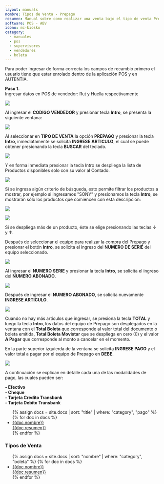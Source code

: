 ```yaml
---
layout: manuals
nombre: Tipos de Venta - Prepago
resumen: Manual sobre como realizar una venta bajo el tipo de venta Prepago.
software: POS - ABV
icono: mc-kiosko
category:
  - manuales
  - pos
  - supervisores
  - vendedores
  - boleta
---
```

Para poder ingresar de forma correcta los campos de recambio primero el usuario tiene que estar enrolado dentro de la aplicación POS y en AUTENTIA.

**Paso 1.**<br>
Ingresar datos en POS de vendedor: Rut y Huella respectivamente

<p class="centrado"><img src="{{site.baseurl}}/docs/pos/img/recambio/1.png"></p>

Al ingresar el **CODIGO VENDEDOR** y presionar tecla **Intro**, se presenta la siguiente ventana:

<p class="centrado"><img src="{{site.baseurl}}/docs/pos/img/prepago/1.png"></p>

Al seleccionar en **TIPO DE VENTA** la opción **PREPAGO** y presionar la tecla **Intro**, inmediatamente se solicita **INGRESE ARTICULO**, el cual se puede obtener presionando la tecla **BUSCAR** del teclado.

<p class="centrado"><img src="{{site.baseurl}}/docs/pos/img/prepago/2.png"></p>

Y en forma inmediata presionar la tecla Intro se despliega la lista de Productos disponibles solo con su valor al Contado.

<p class="centrado"><img src="{{site.baseurl}}/docs/pos/img/prepago/3.png"></p>

Si se ingresa algún criterio de búsqueda, esto permite filtrar los productos a mostrar, por ejemplo si ingresamos "SONY" y presionamos la tecla **Intro**, se mostrarán sólo los productos que comiencen con esta descripción:

<p class="centrado"><img src="{{site.baseurl}}/docs/pos/img/prepago/4.png"></p>

<p class="centrado"><img src="{{site.baseurl}}/docs/pos/img/prepago/5.png"></p>

Si se despliega más de un producto, éste se elige presionando las teclas ↓ y ↑.

Después de seleccionar el equipo para realizar la compra del Prepago y presionar el botón **Intro**, se solicita el ingreso del **NUMERO DE SERIE** del equipo seleccionado.

<p class="centrado"><img src="{{site.baseurl}}/docs/pos/img/prepago/6.png"></p>

Al ingresar el **NUMERO SERIE** y presionar la tecla **Intro**, se solicita el ingreso del **NUMERO ABONADO**.

<p class="centrado"><img src="{{site.baseurl}}/docs/pos/img/prepago/7.png"></p>

Después de ingresar el **NUMERO ABONADO**, se solicita nuevamente **INGRESE ARTICULO**.

<p class="centrado"><img src="{{site.baseurl}}/docs/pos/img/prepago/8.png"></p>

Cuando no hay más artículos que ingresar, se presiona la tecla **TOTAL** y luego la tecla **Intro**, los datos del equipo de Prepago son desplegados en la ventana con el **Total Boleta** que corresponde  al valor total del documento o boleta emitida, **Total Boleta Movistar** que se despliega en cero (0) y el valor **A Pagar** que corresponde al monto a cancelar en el momento.

En la parte superior izquierda de la ventana se solicita **INGRESE PAGO** y el valor total a pagar por el equipo de Prepago en **DEBE**.

<p class="centrado"><img src="{{site.baseurl}}/docs/pos/img/prepago/9.png"></p>

A continuación se explican en detalle cada una de las modalidades de pago, las cuales pueden ser:

 **- Efectivo** <br>
 **- Cheque**<br>
 **- Tarjeta Crédito Transbank**<br>
 **- Tarjeta Debito Transbank**<br>

<div class="list-block">
	<ul class="nav nav-tabs nav-stacked">
		{% assign docs = site.docs | sort: "title" | where: "category", "pago" %}
		{% for doc in docs %}
		<li><a href="{{doc.url}}" data-view=".view-main" class="item-link close-panel">
		<div class="item-content">
		<div class="item-media"><i class="{{doc.icono}}"></i></div>
		<div class="item-inner">
		<div class="item-title">{{doc.nombre}}</div>
		<div class="item-after">{{doc.resumen}}</div>
		</div>
		</div></a></li>
		{% endfor %}
	</ul>
</div>

### Tipos de Venta

<div class="list-block">
	<ul class="nav nav-tabs nav-stacked">
		{% assign docs = site.docs | sort: "nombre" | where: "category", "boleta" %}
		{% for doc in docs %}
		<li><a href="{{doc.url}}" data-view=".view-main" class="item-link close-panel">
		<div class="item-content">
		<div class="item-media"><i class="{{doc.icono}}"></i></div>
		<div class="item-inner">
		<div class="item-title">{{doc.nombre}}</div>
		<div class="item-after">{{doc.resumen}}</div>
		</div>
		</div></a></li>
		{% endfor %}
	</ul>
</div>